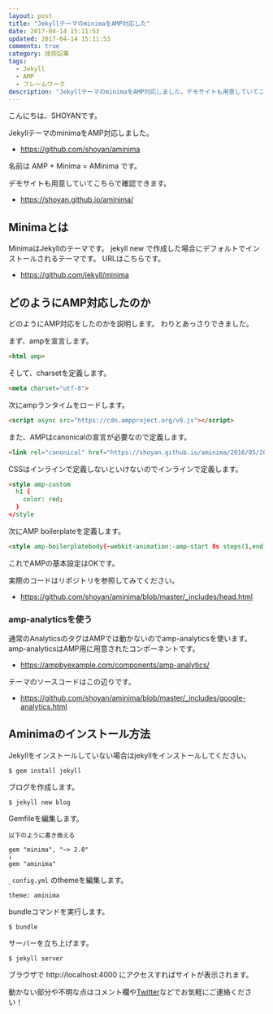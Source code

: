 ```yaml
---
layout: post
title: "JekyllテーマのminimaをAMP対応した"
date: 2017-04-14 15:11:53
updated: 2017-04-14 15:11:53
comments: true
category: 技術記事
tags: 
  - Jekyll
  - AMP
  - フレームワーク
description: "JekyllテーマのminimaをAMP対応しました。デモサイトも用意していてこちらで確認できます。"
---
```


こんにちは、SHOYANです。

JekyllテーマのminimaをAMP対応しました。

* https://github.com/shoyan/aminima

名前は AMP + Minima = AMinima です。

デモサイトも用意していてこちらで確認できます。

* https://shoyan.github.io/aminima/

## Minimaとは

MinimaはJekyllのテーマです。
jekyll new で作成した場合にデフォルトでインストールされるテーマです。
URLはこちらです。

* https://github.com/jekyll/minima

## どのようにAMP対応したのか

どのようにAMP対応をしたのかを説明します。
わりとあっさりできました。

まず、ampを宣言します。

```html
<html amp>
```

そして、charsetを定義します。

```html
<meta charset="utf-8">
```

次にampランタイムをロードします。

```html
<script async src="https://cdn.ampproject.org/v0.js"></script>
```

また、AMPはcanonicalの宣言が必要なので定義します。

```html
<link rel="canonical" href="https://shoyan.github.io/aminima/2016/05/20/welcome-to-jekyll.html">
```

CSSはインラインで定義しないといけないのでインラインで定義します。

```html
<style amp-custom
  h1 {
    color: red;
  }
</style
```

次にAMP boilerplateを定義します。

```html
<style amp-boilerplatebody{-webkit-animation:-amp-start 8s steps(1,end) 0s 1 normal both;-moz-animation:-amp-start 8s steps(1,end) 0s 1 normal both;-ms-animation:-amp-start 8s steps(1,end) 0s 1 normal both;animation:-amp-start 8s steps(1,end) 0s 1 normal both}@-webkit-keyframes -amp-start{from{visibility:hidden}to{visibility:visible}}@-moz-keyframes -amp-start{from{visibility:hidden}to{visibility:visible}}@-ms-keyframes -amp-start{from{visibility:hidden}to{visibility:visible}}@-o-keyframes -amp-start{from{visibility:hidden}to{visibility:visible}}@keyframes -amp-start{from{visibility:hidden}to{visibility:visible}}</style<noscript<style amp-boilerplatebody{-webkit-animation:none;-moz-animation:none;-ms-animation:none;animation:none}</style</noscript
```

これでAMPの基本設定はOKです。

実際のコードはリポジトリを参照してみてください。

- https://github.com/shoyan/aminima/blob/master/_includes/head.html

### amp-analyticsを使う

通常のAnalyticsのタグはAMPでは動かないのでamp-analyticsを使います。
amp-analyticsはAMP用に用意されたコンポーネントです。

- https://ampbyexample.com/components/amp-analytics/

テーマのソースコードはこの辺りです。

- https://github.com/shoyan/aminima/blob/master/_includes/google-analytics.html

## Aminimaのインストール方法

Jekyllをインストールしていない場合はjekyllをインストールしてください。

```
$ gem install jekyll
```

ブログを作成します。

```
$ jekyll new blog

```

Gemfileを編集します。

```
以下のように書き換える

gem "minima", "~> 2.0"
↓
gem "aminima"
```

`_config.yml` のthemeを編集します。

```
theme: aminima
```

bundleコマンドを実行します。

```
$ bundle
```

サーバーを立ち上げます。

```
$ jekyll server
```

ブラウザで http://localhost:4000 にアクセスすればサイトが表示されます。

動かない部分や不明な点はコメント欄や[Twitter](https://twitter.com/sinn_shoyan)などでお気軽にご連絡ください！
